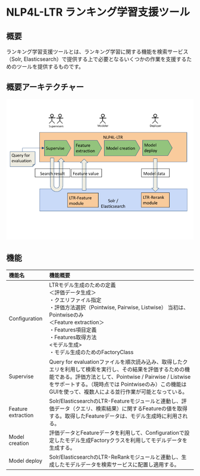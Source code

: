 # NLP4L-LTR ランキング学習支援ツール

## 概要

ランキング学習支援ツールとは、ランキング学習に関する機能を検索サービス（Solr, Elasticsearch）で提供する上で必要となるいくつかの作業を支援するためのツールを提供するものです。

## 概要アーキテクチャー

![NLP4L-LTRアーキテクチャー](images/ltr-architecture.png)

## 機能

| 機能名 | 機能概要 |
|:--|:--|
| Configuration | LTRモデル生成のための定義 <br>＜評価データ生成＞ <br>・クエリファイル指定 <br>・評価方法選択（Pointwise, Pairwise, Listwise） 当初は、Pointwiseのみ <br>＜Feature extraction＞ <br>・Features項目定義 <br>・Features取得方法 <br> <モデル生成> <br>・モデル生成のためのFactoryClass |
| Supervise | Query for evaluationファイルを順次読み込み、取得したクエリを利用して検索を実行し、その結果を評価するための機能である。評価方法として、Pointwise / Pairwise / Listwise をサポートする。（現時点では Pointwiseのみ）この機能はGUIを使って、複数人による並行作業が可能となっている。|
| Feature extraction | Solr/ElasticsearchのLTR-Featureモジュールと連動し、評価データ（クエリ、検索結果）に関するFeatureの値を取得する。取得したFeatureデータは、モデル生成時に利用される。|
| Model creation | 評価データとFeatureデータを利用して、Configurationで設定したモデル生成Factoryクラスを利用してモデルデータを生成する。|
| Model deploy | Solr/ElasticsearchのLTR-ReRankモジュールと連動し、生成したモデルデータを検索サービスに配置し適用する。|






